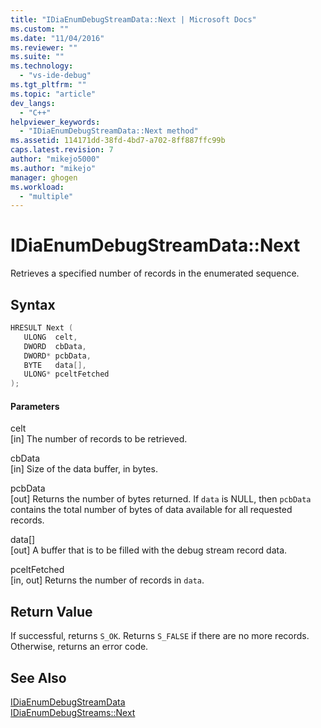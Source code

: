 ```yaml
---
title: "IDiaEnumDebugStreamData::Next | Microsoft Docs"
ms.custom: ""
ms.date: "11/04/2016"
ms.reviewer: ""
ms.suite: ""
ms.technology: 
  - "vs-ide-debug"
ms.tgt_pltfrm: ""
ms.topic: "article"
dev_langs: 
  - "C++"
helpviewer_keywords: 
  - "IDiaEnumDebugStreamData::Next method"
ms.assetid: 114171dd-38fd-4bd7-a702-8ff887ffc99b
caps.latest.revision: 7
author: "mikejo5000"
ms.author: "mikejo"
manager: ghogen
ms.workload: 
  - "multiple"
---
```

# IDiaEnumDebugStreamData::Next
Retrieves a specified number of records in the enumerated sequence.  
  
## Syntax  
  
```C++  
HRESULT Next (   
   ULONG  celt,  
   DWORD  cbData,  
   DWORD* pcbData,  
   BYTE   data[],  
   ULONG* pceltFetched  
);  
```  
  
#### Parameters  
 celt  
 [in] The number of records to be retrieved.  
  
 cbData  
 [in] Size of the data buffer, in bytes.  
  
 pcbData  
 [out] Returns the number of bytes returned. If `data` is NULL, then `pcbData` contains the total number of bytes of data available for all requested records.  
  
 data[]  
 [out] A buffer that is to be filled with the debug stream record data.  
  
 pceltFetched  
 [in, out] Returns the number of records in `data`.  
  
## Return Value  
 If successful, returns `S_OK`. Returns `S_FALSE` if there are no more records. Otherwise, returns an error code.  
  
## See Also  
 [IDiaEnumDebugStreamData](../../debugger/debug-interface-access/idiaenumdebugstreamdata.md)   
 [IDiaEnumDebugStreams::Next](../../debugger/debug-interface-access/idiaenumdebugstreams-next.md)